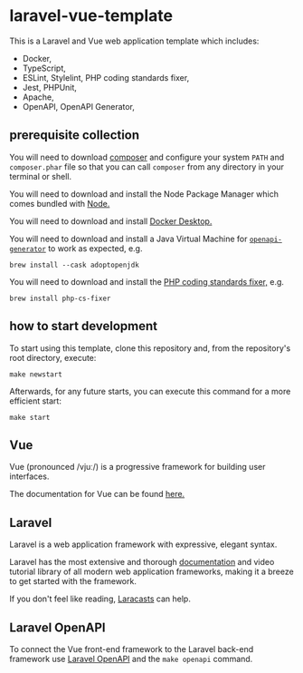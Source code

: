 # laravel-vue-template

This is a Laravel and Vue web application template which includes:

- Docker,
- TypeScript,
- ESLint, Stylelint, PHP coding standards fixer,
- Jest, PHPUnit,
- Apache,
- OpenAPI, OpenAPI Generator,

## prerequisite collection

You will need to download [composer](https://getcomposer.org/) and configure your system `PATH` and `composer.phar` file so that you can call `composer` from any directory in your terminal or shell.

You will need to download and install the Node Package Manager which comes bundled with [Node.](https://nodejs.org/en/download/)

You will need to download and install [Docker Desktop.](https://www.docker.com/products/docker-desktop)

You will need to download and install a Java Virtual Machine for [`openapi-generator`](https://github.com/OpenAPITools/openapi-generator) to work as expected, e.g.

```
brew install --cask adoptopenjdk
```

You will need to download and install the [PHP coding standards fixer,](https://cs.symfony.com/) e.g.

```
brew install php-cs-fixer
```

## how to start development

To start using this template, clone this repository and, from the repository's root directory, execute:

```
make newstart
```

Afterwards, for any future starts, you can execute this command for a more efficient start:

```
make start
```

## Vue

Vue (pronounced /vjuː/) is a progressive framework for building user interfaces.

The documentation for Vue can be found [here.](https://v3.vuejs.org/guide/introduction.html)

## Laravel

Laravel is a web application framework with expressive, elegant syntax.

Laravel has the most extensive and thorough [documentation](https://laravel.com/docs) and video tutorial library of all modern web application frameworks, making it a breeze to get started with the framework.

If you don't feel like reading, [Laracasts](https://laracasts.com) can help.

## Laravel OpenAPI

To connect the Vue front-end framework to the Laravel back-end framework use [Laravel OpenAPI](https://vyuldashev.github.io/laravel-openapi/) and the `make openapi` command.
